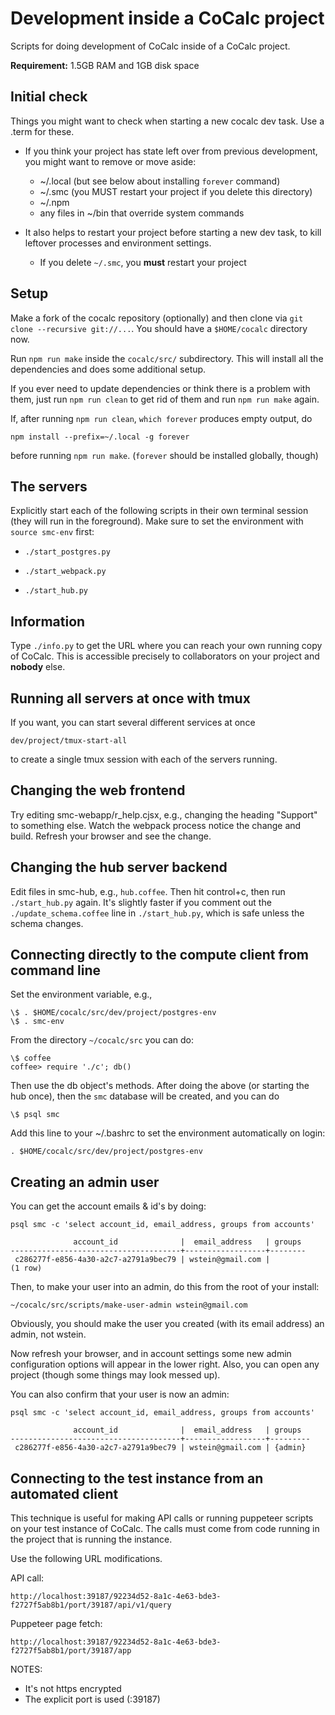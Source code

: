 # Development inside a CoCalc project

Scripts for doing development of CoCalc inside of a CoCalc project.

**Requirement:** 1.5GB RAM and 1GB disk space

## Initial check

Things you might want to check when starting a new cocalc dev task. Use a .term for these.

- If you think your project has state left over from previous development, you might want to remove or move aside:
  - ~/.local (but see below about installing `forever` command)
  - ~/.smc (you MUST restart your project if you delete this directory)
  - ~/.npm
  - any files in ~/bin that override system commands

- It also helps to restart your project before starting a new dev task, to kill leftover processes and environment settings.
  * If you delete `~/.smc`, you **must** restart your project

## Setup

Make a fork of the cocalc repository (optionally) and then clone via `git clone --recursive git://...`.
You should have a `$HOME/cocalc` directory now.

Run `npm run make` inside the `cocalc/src/` subdirectory.
This will install all the dependencies and does some additional setup.

If you ever need to update dependencies or think there is a problem with them,
just run `npm run clean` to get rid of them and run `npm run make` again.

If, after running `npm run clean`, `which forever` produces empty output, do
```
npm install --prefix=~/.local -g forever
```
before running `npm run make`. (`forever` should be installed globally, though)


## The servers

Explicitly start each of the following scripts in their own terminal session (they will run in the foreground).  Make sure to set the environment with `source smc-env` first:

- `./start_postgres.py`

- `./start_webpack.py`

- `./start_hub.py`


## Information

Type `./info.py` to get the URL where you can reach your own running copy of CoCalc.  This is accessible precisely to collaborators on your project and **nobody** else.

## Running all servers at once with tmux

If you want, you can start several different services at once

    dev/project/tmux-start-all

to create a single tmux session with each of the servers running.

## Changing the web frontend

Try editing smc-webapp/r_help.cjsx, e.g., changing the heading "Support" to something else.  Watch the webpack process notice the change and build.   Refresh your browser and see the change.


## Changing the hub server backend

Edit files in smc-hub, e.g., `hub.coffee`.  Then hit control+c, then run `./start_hub.py` again.  It's slightly faster if you comment out the `./update_schema.coffee` line in `./start_hub.py`, which is safe unless the schema changes.


## Connecting directly to the compute client from command line

Set the environment variable, e.g.,

    \$ . $HOME/cocalc/src/dev/project/postgres-env
    \$ . smc-env

From the directory `~/cocalc/src` you can do:

    \$ coffee
    coffee> require './c'; db()

Then use the db object's methods.  After doing the above (or starting the hub once), then the `smc` database will be created, and you can do

    \$ psql smc

Add this line to your ~/.bashrc to set the environment automatically on login:

    . $HOME/cocalc/src/dev/project/postgres-env

## Creating an admin user

You can get the account emails & id's by doing:

    psql smc -c 'select account_id, email_address, groups from accounts'

                  account_id              |  email_address   | groups
    --------------------------------------+------------------+--------
     c286277f-e856-4a30-a2c7-a2791a9bec79 | wstein@gmail.com |
    (1 row)

Then, to make your user into an admin, do this from the root of your install:

    ~/cocalc/src/scripts/make-user-admin wstein@gmail.com

Obviously, you should make the user you created (with its email address) an admin, not wstein.

Now refresh your browser, and in account settings some new admin configuration options will appear in the lower right.  Also, you can open any project (though some things may look messed up).

You can also confirm that your user is now an admin:

    psql smc -c 'select account_id, email_address, groups from accounts'

                  account_id              |  email_address   | groups
    --------------------------------------+------------------+---------
     c286277f-e856-4a30-a2c7-a2791a9bec79 | wstein@gmail.com | {admin}

## Connecting to the test instance from an automated client

This technique is useful for making API calls or running puppeteer scripts on your test instance of CoCalc. The calls must come from code running in the project that is running the instance.

Use the following URL modifications.

API call:

    http://localhost:39187/92234d52-8a1c-4e63-bde3-f2727f5ab8b1/port/39187/api/v1/query

Puppeteer page fetch:

    http://localhost:39187/92234d52-8a1c-4e63-bde3-f2727f5ab8b1/port/39187/app

NOTES:
* It's not https encrypted
* The explicit port is used (:39187)


